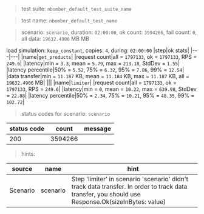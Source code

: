 > test suite: `nbomber_default_test_suite_name`

> test name: `nbomber_default_test_name`

> scenario: `scenario`, duration: `02:00:00`, ok count: `3594266`, fail count: `0`, all data: `19632.4906` MB MB

load simulation: `keep_constant`, copies: `4`, during: `02:00:00`
|step|ok stats|
|---|---|
|name|`get_products`|
|request count|all = `1797133`, ok = `1797133`, RPS = `249.6`|
|latency|min = `3.3`, mean = `5.79`, max = `213.18`, StdDev = `1.55`|
|latency percentile|50% = `5.52`, 75% = `6.32`, 95% = `7.86`, 99% = `12.54`|
|data transfer|min = `11.187` KB, mean = `11.184` KB, max = `11.187` KB, all = `19632.4906` MB|
|||
|name|`limiter`|
|request count|all = `1797133`, ok = `1797133`, RPS = `249.6`|
|latency|min = `0`, mean = `10.22`, max = `639.98`, StdDev = `22.88`|
|latency percentile|50% = `2.34`, 75% = `10.21`, 95% = `48.35`, 99% = `102.72`|
> status codes for scenario: `scenario`

|status code|count|message|
|---|---|---|
|200|3594266||

> hints:

|source|name|hint|
|---|---|---|
|Scenario|scenario|Step 'limiter' in scenario 'scenario' didn't track data transfer. In order to track data transfer, you should use Response.Ok(sizeInBytes: value)|
